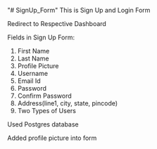 "# SignUp_Form" 
This is Sign Up and Login Form 

Redirect to Respective Dashboard 

Fields in Sign Up Form:
1. First Name
2. Last Name
3. Profile Picture
4. Username
5. Email Id
6. Password
7. Confirm Password
8. Address(line1, city, state, pincode)
9. Two Types of Users 

Used Postgres database

Added profile picture into form 
